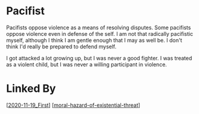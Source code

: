 # Pacifist

Pacifists oppose violence as a means of resolving disputes.  Some pacifists oppose violence even in defense of the self.  I am not that radically pacifistic myself, although I think I am gentle enough that I may as well be.  I don't think I'd really be prepared to defend myself.

I got attacked a lot growing up, but I was never a good fighter.  I was treated as a violent child, but I was never a willing participant in violence.

# Linked By
[[2020-11-19_First]]
[[moral-hazard-of-existential-threat]]

[//begin]: # "Autogenerated link references for markdown compatibility"
[2020-11-19_First]: 2020-11-19_First "2020-11-19_First"
[moral-hazard-of-existential-threat]: moral-hazard-of-existential-threat "Moral Hazard of Existential Threat"
[//end]: # "Autogenerated link references"